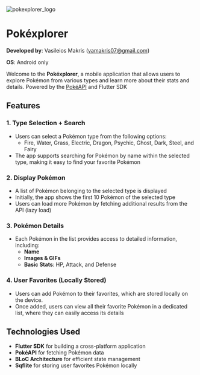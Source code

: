 ![pokexplorer_logo](https://github.com/user-attachments/assets/79396a8f-e445-470d-bd64-8ee4be886ac2)

# Pokéxplorer

**Developed by**: Vasileios Makris (vamakris07@gmail.com)

**OS**: Android only

Welcome to the **Pokéxplorer**, a mobile application that allows users to explore Pokémon from various types and learn more about their stats and details. Powered by the [PokéAPI](https://pokeapi.co/) and Flutter SDK

## Features

### 1. **Type Selection + Search**
- Users can select a Pokémon type from the following options:
  - Fire, Water, Grass, Electric, Dragon, Psychic, Ghost, Dark, Steel, and Fairy
- The app supports searching for Pokémon by name within the selected type, making it easy to find your favorite Pokémon

### 2. **Display Pokémon**
- A list of Pokémon belonging to the selected type is displayed
- Initially, the app shows the first 10 Pokémon of the selected type
- Users can load more Pokémon by fetching additional results from the API (lazy load) 

### 3. **Pokémon Details**
- Each Pokémon in the list provides access to detailed information, including:
  - **Name**
  - **Images & GIFs**
  - **Basic Stats**: HP, Attack, and Defense

### 4. **User Favorites (Locally Stored)**
- Users can add Pokémon to their favorites, which are stored locally on the device.
- Once added, users can view all their favorite Pokémon in a dedicated list, where they can easily access its details

## Technologies Used
- **Flutter SDK** for building a cross-platform application
- **PokéAPI** for fetching Pokémon data
- **BLoC Architecture** for efficient state management
- **Sqflite** for storing user favorites Pokémon locally
